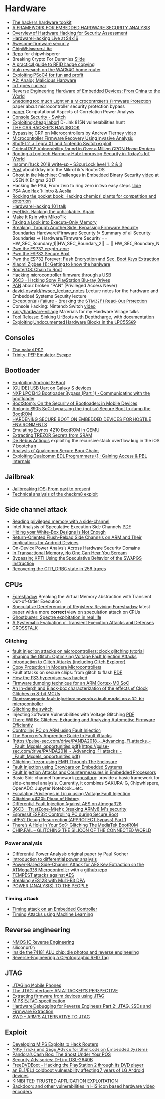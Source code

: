 # Hardware

 - [The hackers hardware toolkit](https://github.com/yadox666/The-Hackers-Hardware-Toolkit)
 - [A FRAMEWORK FOR EMBEDDED HARDWARE SECURITY ANALYSIS](https://pdfs.semanticscholar.org/2a2d/23cd993f5fbc77470ae7d04720e8ed7dfa89.pdf)
 - [Overview of Hardware Hacking for Security Assessment](https://medium.com/@LargeCardinal/pentesting-hardware-42cf915c4b21)
 - [Hardware Hacking Live at S4x16](https://www.youtube.com/watch?v=Tq5-7szmxLA)
 - [Awesome firmware security](https://github.com/PreOS-Security/awesome-firmware-security/)
 - [ChipWhisperer-Lite](http://store.newae.com/chipwhisperer-lite-cw1173-basic-board/)
 - [Repo](https://app.assembla.com/spaces/chipwhisperer/git/source/master) for chipwhisperer
 - Breaking Crypto For Dummies [Slide](https://2016.zeronights.ru/wp-content/uploads/2016/12/nabdullin_brcrdu_dark.pdf)
 - [A practical guide to RFID badge copying](https://blog.nviso.be/2017/01/11/a-practical-guide-to-rfid-badge-copying/)
 - [Vuln research on the WAG54G home router](https://www.elttam.com.au/blog/vuln-research-on-the-WAG54G-home-router/)
 - [Exploiting PSoC4 for fun and profit](http://dmitry.gr/index.php?r=05.Projects&proj=23.%20PSoC4)
 - [A2: Analog Malicious Hardware](http://static1.1.sqspcdn.com/static/f/543048/26931843/1464016046717/A2_SP_2016.pdf)
 - [IoT goes nuclear](https://blog.acolyer.org/2017/06/22/iot-goes-nuclear-creating-a-zigbee-chain-reaction/)
 - [Reverse Engineering Hardware of Embedded Devices: From China to the World](http://blog.sec-consult.com/2017/07/reverse-engineering-hardware.html)
 - [Shedding too much Light on a Microcontroller’s Firmware Protection](https://www.usenix.org/system/files/conference/woot17/woot17-paper-obermaier.pdf) paper about microcontroller security protection bypass
 - [paper](https://eprint.iacr.org/2015/260.pdf) Computational Aspects of Correlation Power Analysis
 - [Console Security - Switch](https://media.ccc.de/v/34c3-8941-console_security_-_switch)
 - [Exploiting cheap labor!](https://cr0n1c.wordpress.com/2018/01/08/exploiting-cheap-labor/) D-Link 815N vulnerabilities hunt
 - [THE CAR HACKER’S HANDBOOK](http://opengarages.org/handbook/ebook/)
 - Bypassing CRP on Microcontrollers by Andrew Tierney [video](https://www.youtube.com/watch?v=DTuzuaiQL_Q)
 - [Microcontroller Firmware Recovery Using Invasive Analysis](https://duo.com/blog/microcontroller-firmware-recovery-using-invasive-analysis)
 - [ShofEL2, a Tegra X1 and Nintendo Switch exploit](https://fail0verflow.com/blog/2018/shofel2/)
 - [Critical RCE Vulnerability Found in Over a Million GPON Home Routers](https://www.vpnmentor.com/blog/critical-vulnerability-gpon-router/)
 - [Rooting a Logitech Harmony Hub: Improving Security in Today's IoT World](https://www.fireeye.com/blog/threat-research/2018/05/rooting-logitech-harmony-hub-improving-iot-security.html)
 - [Insomni’hack 2018 write-up – S3curLock level 1, 2 & 3](https://phil242.wordpress.com/2018/03/29/insomnihack-2018-write-up-s3curlock-level-1-2-3/)
 - [Post](http://blog.seekintoo.com/chimay-red.html) about 0day into the MikroTik's RouterOS
 - Ghost in the Machine: Challenges in Embedded Binary Security [video](https://www.youtube.com/watch?v=pMRa8xDFpiE) at USENIX Enigma 2017
 - Hacking the PS4, From zero to ring zero in two easy steps [slide](http://crack.bargains/02r0.pdf)
 - [PS4 Aux Hax 1: Intro & Aeolia](https://fail0verflow.com/blog/2018/ps4-aeolia/)
 - [Rocking the pocket book: Hacking chemical plants for competition and extortion](https://www.blackhat.com/docs/us-15/materials/us-15-Krotofil-Rocking-The-Pocket-Book-Hacking-Chemical-Plant-For-Competition-And-Extortion-wp.pdf)
 - [Hardware Hacking 101 talk](https://github.com/rdomanski/hardware_hacking/tree/master/my_talks/Hardware_Hacking_101)
 - [eyeDisk. Hacking the unhackable. Again](https://www.pentestpartners.com/security-blog/eyedisk-hacking-the-unhackable-again/)
 - [Make It Rain with MikroTik](https://medium.com/tenable-techblog/make-it-rain-with-mikrotik-c90705459bc6)
 - [Taking a Look into Execute-Only Memory](https://www.usenix.org/system/files/woot19-paper_schink.pdf)
 - [Breaking Through Another Side: Bypassing Firmware Security Boundaries](https://medium.com/@matrosov/breaking-through-another-side-bypassing-firmware-security-boundaries-85807d3fe604) Hardware/Firmware Security != Summary of all Security Boundaries -> Hardware/Firmware Security == HW_SEC_Boundary_1||HW_SEC_Boundary_2|| ... || HW_SEC_Boundary_N
 - [Pwn the ESP32 crypto-core](https://limitedresults.com/2019/08/pwn-the-esp32-crypto-core/)
 - [Pwn the ESP32 Secure Boot](https://limitedresults.com/2019/09/pwn-the-esp32-secure-boot/)
 - [Pwn the ESP32 Forever: Flash Encryption and Sec. Boot Keys Extraction](https://limitedresults.com/2019/11/pwn-the-esp32-forever-flash-encryption-and-sec-boot-keys-extraction/)
 - [Xiaomi Zigbee (1): Getting to know the hardware](https://alephsecurity.com/2019/07/01/xiaomi-zigbee-1/)
 - [RouterOS: Chain to Root](https://medium.com/tenable-techblog/routeros-chain-to-root-f4e0b07c0b21)
 - [Hacking microcontroller firmware through a USB](https://securelist.com/hacking-microcontroller-firmware-through-a-usb/89919/)
  - [36C3 - Hacking Sony PlayStation Blu-ray Drives](https://media.ccc.de/v/36c3-10567-hacking_sony_playstation_blu-ray_drives#t=0)
  - [PAN](https://siguza.github.io/PAN/) about broken “PAN” (Privileged Access Never)
 - [david-oswald/hwsec_lecture_notes](https://github.com/david-oswald/hwsec_lecture_notes) Lecture notes for the Hardware and Embedded Systems Security lecture
 - [Exception(al) Failure - Breaking the STM32F1 Read-Out Protection](https://blog.zapb.de/stm32f1-exceptional-failure/)
 - Console Hacking: Nintendo Switch [video](youtube.com/watch?v=C6ZI4lt-TRQ)
 - [xairy/hardware-village](https://github.com/xairy/hardware-village) Materials for my Hardware Village talks
 - [Tool Release: Sinking U-Boots with Depthcharge](https://research.nccgroup.com/2020/07/22/depthcharge/), with [documentation](https://depthcharge.readthedocs.io/)
 - [Exploiting Undocumented Hardware Blocks in the LPC55S69](https://oxide.computer/blog/lpc55/)

## Consoles

 - [The naked PSP](https://uofw.github.io/upspd/docs/software/naked_psp.pdf)
 - [Trinity: PSP Emulator Escape](https://theofficialflow.github.io/2019/06/18/trinity.html)

## Bootloader

 - [Exploiting Android S-Boot](http://hexdetective.blogspot.it/2017/02/exploiting-android-s-boot-getting.html)
 - [[GUIDE] USB Uart on Galaxy S devices](https://forum.xda-developers.com/showthread.php?t=1901376)
 - [NXP LPC1343 Bootloader Bypass (Part 1) - Communicating with the bootloader](https://toothless.co/blog/bootloader-bypass-part1/)
 - [BootStomp: On the Security of Bootloaders in Mobile Devices](http://cs.ucsb.edu/~yanick/publications/2017_sec_bootstomp.pdf)
 - [Amlogic S905 SoC: bypassing the (not so) Secure Boot to dump the BootROM](http://www.fredericb.info/2016/10/amlogic-s905-soc-bypassing-not-so.html)
 - [HARDENING SECURE BOOT ON EMBEDDED DEVICES FOR HOSTILE ENVIRONMENTS](http://www.pulse-sec.com/drive/BlueHat_IL_2019_-_Hardening_Secure_Boot_on_Embedded_Devices_for_Hostile_Environments.pdf)
 - [Emulating Exynos 4210 BootROM in QEMU](https://www.fredericb.info/2018/03/emulating-exynos-4210-bootrom-in-qemu.html)
 - [Extracting TREZOR Secrets from SRAM](https://saleemrashid.com/2017/08/17/extracting-trezor-secrets-sram/)
 - [De Rebus Antiquis](https://xerub.github.io/ios/iboot/2018/05/10/de-rebus-antiquis.html) exploiting the recursive stack overflow bug in the iOS 7 bootchain
 - [Analysis of Qualcomm Secure Boot Chains](https://blog.quarkslab.com/analysis-of-qualcomm-secure-boot-chains.html)
 - [Exploiting Qualcomm EDL Programmers (1): Gaining Access & PBL Internals](https://alephsecurity.com/2018/01/22/qualcomm-edl-1/)

## Jailbreak

 - [Jailbreaking iOS: From past to present](https://api.tihmstar.net/35c3slides.pdf)
 - [Technical analysis of the checkm8 exploit](https://habr.com/en/company/dsec/blog/472762/)

## Side channel attack

 - [Reading privileged memory with a side-channel](https://googleprojectzero.blogspot.it/2018/01/reading-privileged-memory-with-side.html)
 - Intel Analysis of Speculative Execution Side Channels [PDF](https://newsroom.intel.com/wp-content/uploads/sites/11/2018/01/Intel-Analysis-of-Speculative-Execution-Side-Channels.pdf)
 - [Hiding your White-Box Designs is Not Enough](https://www.troopers.de/media/filer_public/b8/4f/b84f0051-3992-4b34-8b7d-7f0be5f209e0/troopers16_teuwen_hiding_your_wb_designs.pdf)
 - [Return-Oriented Flush-Reload Side Channels on ARM and Their Implications for Android Devices](http://web.cse.ohio-state.edu/~zhang.834/papers/ccs16b.pdf)
 - [On-Device Power Analysis Across Hardware Security Domains](https://eprint.iacr.org/2019/689.pdf)
 - [In Transactional Memory, No One Can Hear You Scream](http://blog.ret2.io/2019/06/26/attacking-intel-tsx/)
 - [Bypassing KPTI Using the Speculative Behavior of the SWAPGS Instruction](https://businessresources.bitdefender.com/hubfs/noindex/Bitdefender-WhitePaper-SWAPGS.pdf)
 - [Recovering the CTR_DRBG state in 256 traces](https://www.esat.kuleuven.be/cosic/publications/article-3094.pdf)

## CPUs

 - [Foreshadow](https://foreshadowattack.eu/) Breaking the Virtual Memory Abstraction with Transient Out-of-Order Execution
 - [Speculative Dereferencing of Registers: Reviving Foreshadow](https://arxiv.org/pdf/2008.02307.pdf) latest paper with a more **correct** view on speculation attack on CPUs
 - [Ghostbuster: Spectre exploitation in real life](https://donjon.ledger.com/ghostbuster/)
 - [A Systematic Evaluation of Transient Execution Attacks and Defenses](https://transient.fail/)
 - [CROSSTALK](https://www.vusec.net/projects/crosstalk/)

### Glitching

 - [fault injection attacks on microcontrollers: clock glitching tutorial](http://www.t4f.org/articles/fault-injection-attacks-clock-glitching-tutorial/)
 - [Shaping the Glitch: Optimizing Voltage Fault Injection Attacks](https://tches.iacr.org/index.php/TCHES/article/view/7390/6562)
 - [Introduction to Glitch Attacks (including Glitch Explorer)](http://www.newae.com/sidechannel/cwdocs/tutorialglitch.html)
 - [Copy Protection in Modern Microcontrollers](http://www.cl.cam.ac.uk/~sps32/mcu_lock.html)
 - Fault attacks on secure chips: from glitch to flash [PDF](https://www.cl.cam.ac.uk/~sps32/ECRYPT2011_1.pdf)
 - [How the PS3 hypervisor was hacked](https://rdist.root.org/2010/01/27/how-the-ps3-hypervisor-was-hacked/)
 - [Firmware dumping technique for an ARM Cortex-M0 SoC](http://blog.includesecurity.com/2015/11/NordicSemi-ARM-SoC-Firmware-dumping-technique.html)
 - [An In-depth and Black-box characterization of the effects of Clock Glitches on 8-bit MCUs](https://pdfs.semanticscholar.org/0bcd/7c1ddac0667f54cb3e05739409f47a0d6467.pdf)
 - [Electromagnetic fault injection: towards a fault model on a 32-bit microcontroller](https://arxiv.org/pdf/1402.6421.pdf)
 - [Glitching the switch](https://media.ccc.de/v/c4.openchaos.2018.06.glitching-the-switch)
 - Injecting Software Vulnerabilities with Voltage Glitching [PDF](https://yifan.lu/images/2019/01/Injecting_Software_Vulnerabilities_with_Voltage_Glitching.pdf)
 - [There Will Be Glitches: Extracting and Analyzing Automotive Firmware Efficiently](https://www.riscure.com/uploads/2018/11/Riscure_Whitepaper_Analyzing_Automotive_Firmware.pdf)
 - [Controlling PC on ARM using Fault Injection](https://www.riscure.com/uploads/2017/09/Controlling-PC-on-ARM-using-Fault-Injection.pdf)
 - [The Sorcerer’s Apprentice Guide to Fault Attacks](https://eprint.iacr.org/2004/100.pdf)
 - [https://pulse-sec.com/drive/PANDA2018_-_Advancing_FI_attacks_-_Fault_Models_opportunities.pdf](https://pulse-sec.com/drive/PANDA2018_-_Advancing_FI_attacks_-_Fault_Models_opportunities.pdf)
 - [Glitching Trezor using EMFI Through The Enclosure](http://colinoflynn.com/2019/03/glitching-trezor-using-emfi-through-the-enclosure/)
 - [Fault Injection using Crowbars on Embedded Systems](https://eprint.iacr.org/2016/810.pdf)
 - [Fault Injection Attacks and Countermeasures in Embedded Processors](https://archi2017.loria.fr/wp-content/uploads/2017/03/Arnaud_Tisserand_cours_ARCHI_2017.pdf)
 - Basic Side channel framework [repository](https://github.com/phonchi/Basic-Side-Channel-Framework): provide a basic framework for side-channel analysis. Currently, it combines SAKURA-G, Chipwhispere, OpenADC, Jupyter Notebook...etc.
 - [Escalating Privileges in Linux using Voltage Fault Injection](https://www.riscure.com/uploads/2017/10/Riscure_Whitepaper_Escalating_Privileges_in_Linux_using_Fault_Injection.pdf)
 - [Glitching a $20k Piece of History](https://yifan.lu/2019/08/16/glitching-a-20k-piece-of-history/)
 - [Differential Fault Injection Against AES on Atmega328](https://rot256.io/post/glitch/)
 - [36C3 - TrustZone-M(eh): Breaking ARMv8-M's security](youtube.com/watch?v=4u6BAH8mEDw)
 - [Espressif ESP32: Controlling PC during Secure Boot](https://raelize.com/posts/espressif-systems-esp32-controlling-pc-during-sb/)
 - [nRF52 Debug Resurrection (APPROTECT Bypass) Part 1](https://limitedresults.com/2020/06/nrf52-debug-resurrection-approtect-bypass/)
 - [There’s A Hole In Your SoC: Glitching The MediaTek BootROM](https://research.nccgroup.com/2020/10/15/theres-a-hole-in-your-soc-glitching-the-mediatek-bootrom/)
 - [CHIP.FAIL – GLITCHING THE SILICON OF THE CONNECTED WORLD](https://sector.ca/sessions/chip-fail-glitching-the-silicon-of-the-connected-world/) 

### Power analysis

 - [Differential Power Analysis](https://www.paulkocher.com/doc/DifferentialPowerAnalysis.pdf) original paper by Paul Kocher
 - [Introduction to differential power analysis](https://link.springer.com/content/pdf/10.1007%2Fs13389-011-0006-y.pdf)
 - [Power-Based Side-Channel Attack for AES Key Extraction on the ATMega328 Microcontroller](https://people.csail.mit.edu/skoppula/papers/sidechannel.pdf) with a [github repo](https://github.com/skoppula/aes-sidechannel)
 - [TEMPEST attacks against AES](https://www.fox-it.com/nl/wp-content/uploads/sites/12/Tempest_attacks_against_AES.pdf)
 - [Breaking AES128 with Multi-Bit DPA](https://crysec.dev/2019/08/25/breaking-aes128-with-multi-bit-dpa.html)
 - [POWER (ANALYSIS) TO THE PEOPLE](https://research.kudelskisecurity.com/2019/10/16/power-analysis-to-the-people/)

### Timing attack

 - [Timing attack on an Embedded Controller](https://hackaday.io/project/723-reverse-engineering-toshiba-r100-bios/log/51302-ec-firmware-dumped)
 - [Timing Attacks using Machine Learning](https://parzelsec.de/timing-attacks-with-machine-learning/)

## Reverse engineering

 - [NMOS IC Reverse Engineering](https://www.wdj-consulting.com/blog/nmos-sample.html)
 - [siliconpr0n](https://siliconpr0n.org/)
 - [Inside the 74181 ALU chip: die photos and reverse engineering](http://www.righto.com/2017/01/die-photos-and-reverse-engineering.html)
 - [Reverse-Engineering a Cryptographic RFID Tag](https://static.usenix.org/event/sec08/tech/full_papers/nohl/nohl.pdf)

## JTAG

 - [JTAGing Mobile Phones](https://sysforensics.org/2016/08/jtaging-mobile-phones/)
 - [The JTAG Interface: AN ATTACKER’S PERSPECTIVE](https://optivstorage.blob.core.windows.net/web/file/55e86eae3f04450d9bafcbb3a94559ca/JTAG.Whitepaper.pdf)
 - [Extracting firmware from devices using JTAG](https://embeddedbits.org/2020-02-20-extracting-firmware-from-devices-using-jtag/)
 - [MIPS EJTAG specification](http://www.t-es-t.hu/download/mips/md00047f.pdf)
 - [Hardware Debugging for Reverse Engineers Part 2: JTAG, SSDs and Firmware Extraction](https://wrongbaud.github.io/jtag-hdd/)
 - [SWD – ARM’S ALTERNATIVE TO JTAG](https://research.kudelskisecurity.com/2019/05/16/swd-arms-alternative-to-jtag/)

## Exploit

 - [Developing MIPS Exploits to Hack Routers](36806.pdf)
 - [Nifty Tricks and Sage Advice for Shellcode on Embedded Systems](https://conference.hitb.org/hitbsecconf2013ams/materials/D1T1%20-%20Travis%20Goodspeed%20-%20Nifty%20Tricks%20and%20Sage%20Advice%20for%20Shellcode%20on%20Embedded%20Systems.pdf)
 - [Pandora’s Cash Box: The Ghost Under Your POS](https://recon.cx/2015/slides/recon2015-17-nitay-artenstein-shift-reduce-Pandora-s-Cash-Box-The-Ghost-Under-Your-POS.pdf)
 - [Security Advisories: D-Link DSL-2640B](https://raelize.com/posts/d-link-dsl-2640b-security-advisories/)
 - [FreeDVDBoot - Hacking the PlayStation 2 through its DVD player](https://cturt.github.io/freedvdboot.html)
 - [an EL1/EL3 coldboot vulnerability affecting 7 years of LG Android devices](https://douevenknow.us/post/619763074822520832/an-el1el3-coldboot-vulnerability)
 - [KINIBI TEE: TRUSTED APPLICATION EXPLOITATION](https://www.synacktiv.com/en/publications/kinibi-tee-trusted-application-exploitation.html)
 - [Backdoors and other vulnerabilities in HiSilicon based hardware video encoders](https://kojenov.com/2020-09-15-hisilicon-encoder-vulnerabilities/)
